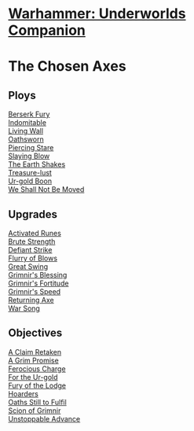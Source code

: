 # [Warhammer: Underworlds Companion](https://guidokessels.github.io/wh-underworlds)

  

# The Chosen Axes

## Ploys
[Berserk Fury](https://guidokessels.github.io/wh-underworlds/cards/berserk-fury.md)<br />[Indomitable](https://guidokessels.github.io/wh-underworlds/cards/indomitable.md)<br />[Living Wall](https://guidokessels.github.io/wh-underworlds/cards/living-wall.md)<br />[Oathsworn](https://guidokessels.github.io/wh-underworlds/cards/oathsworn.md)<br />[Piercing Stare](https://guidokessels.github.io/wh-underworlds/cards/piercing-stare.md)<br />[Slaying Blow](https://guidokessels.github.io/wh-underworlds/cards/slaying-blow.md)<br />[The Earth Shakes](https://guidokessels.github.io/wh-underworlds/cards/the-earth-shakes.md)<br />[Treasure-lust](https://guidokessels.github.io/wh-underworlds/cards/treasure-lust.md)<br />[Ur-gold Boon](https://guidokessels.github.io/wh-underworlds/cards/ur-gold-boon.md)<br />[We Shall Not Be Moved](https://guidokessels.github.io/wh-underworlds/cards/we-shall-not-be-moved.md)

## Upgrades
[Activated Runes](https://guidokessels.github.io/wh-underworlds/cards/activated-runes.md)<br />[Brute Strength](https://guidokessels.github.io/wh-underworlds/cards/brute-strength.md)<br />[Defiant Strike](https://guidokessels.github.io/wh-underworlds/cards/defiant-strike.md)<br />[Flurry of Blows](https://guidokessels.github.io/wh-underworlds/cards/flurry-of-blows.md)<br />[Great Swing](https://guidokessels.github.io/wh-underworlds/cards/great-swing.md)<br />[Grimnir's Blessing](https://guidokessels.github.io/wh-underworlds/cards/grimnirs-blessing.md)<br />[Grimnir's Fortitude](https://guidokessels.github.io/wh-underworlds/cards/grimnirs-fortitude.md)<br />[Grimnir's Speed](https://guidokessels.github.io/wh-underworlds/cards/grimnirs-speed.md)<br />[Returning Axe](https://guidokessels.github.io/wh-underworlds/cards/returning-axe.md)<br />[War Song](https://guidokessels.github.io/wh-underworlds/cards/war-song.md)

## Objectives
[A Claim Retaken](https://guidokessels.github.io/wh-underworlds/cards/a-claim-retaken.md)<br />[A Grim Promise](https://guidokessels.github.io/wh-underworlds/cards/a-grim-promise.md)<br />[Ferocious Charge](https://guidokessels.github.io/wh-underworlds/cards/ferocious-charge.md)<br />[For the Ur-gold](https://guidokessels.github.io/wh-underworlds/cards/for-the-ur-gold.md)<br />[Fury of the Lodge](https://guidokessels.github.io/wh-underworlds/cards/fury-of-the-lodge.md)<br />[Hoarders](https://guidokessels.github.io/wh-underworlds/cards/hoarders.md)<br />[Oaths Still to Fulfil](https://guidokessels.github.io/wh-underworlds/cards/oaths-still-to-fulfil.md)<br />[Scion of Grimnir](https://guidokessels.github.io/wh-underworlds/cards/scion-of-grimnir.md)<br />[Unstoppable Advance](https://guidokessels.github.io/wh-underworlds/cards/unstoppable-advance.md)
